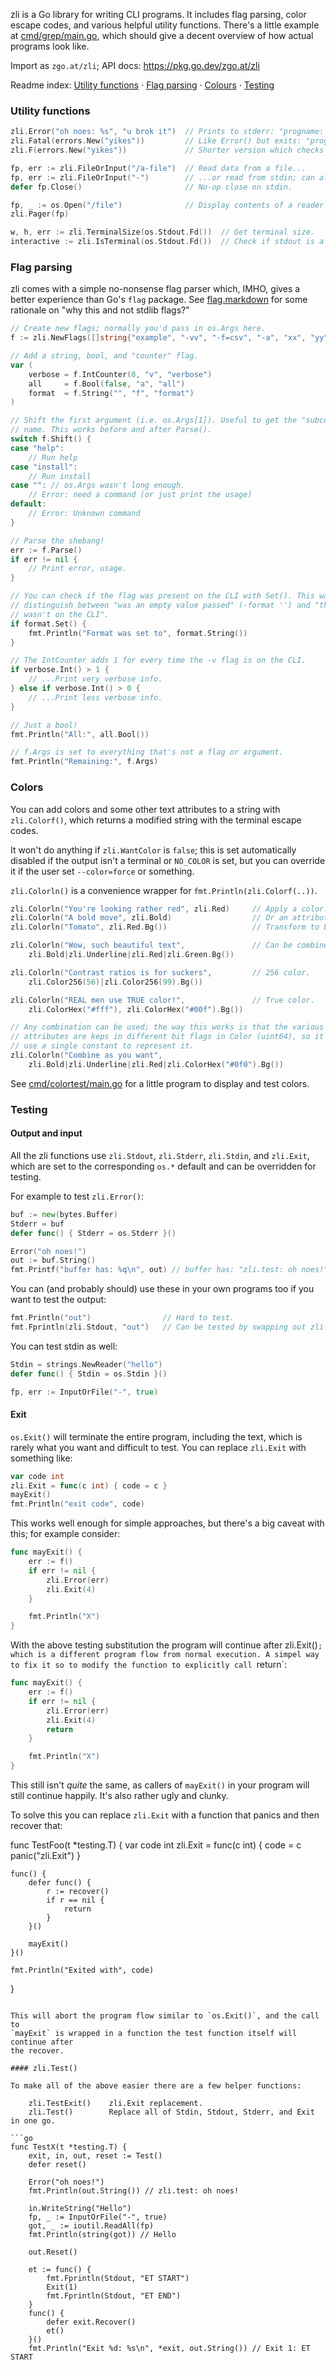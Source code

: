 zli is a Go library for writing CLI programs. It includes flag parsing, color
escape codes, and various helpful utility functions. There's a little example at
[cmd/grep/main.go](cmd/grep/main.go), which should give a decent overview of how
actual programs look like.

Import as `zgo.at/zli`; API docs: https://pkg.go.dev/zgo.at/zli

Readme index:
[Utility functions](#utility-functions) ·
[Flag parsing](#flag-parsing) ·
[Colours](#colours) ·
[Testing](#testing)


### Utility functions

```go
zli.Error("oh noes: %s", "u brok it")  // Prints to stderr: "progname: oh noes: u brok it"
zli.Fatal(errors.New("yikes"))         // Like Error() but exits: "progname: yikes"
zli.F(errors.New("yikes"))             // Shorter version which checks if err is nil first.

fp, err := zli.FileOrInput("/a-file")  // Read data from a file...
fp, err := zli.FileOrInput("-")        // ...or read from stdin; can also use "" for stdin
defer fp.Close()                       // No-op close on stdin.

fp, _ := os.Open("/file")              // Display contents of a reader in $PAGER.
zli.Pager(fp)

w, h, err := zli.TerminalSize(os.Stdout.Fd())  // Get terminal size.
interactive := zli.IsTerminal(os.Stdout.Fd())  // Check if stdout is a terminal.
```


### Flag parsing

zli comes with a simple no-nonsense flag parser which, IMHO, gives a better
experience than Go's `flag` package. See [flag.markdown](/flag.markdown) for
some rationale on "why this and not stdlib flags?"

```go
// Create new flags; normally you'd pass in os.Args here.
f := zli.NewFlags([]string{"example", "-vv", "-f=csv", "-a", "xx", "yy"})

// Add a string, bool, and "counter" flag.
var (
    verbose = f.IntCounter(0, "v", "verbose")
    all     = f.Bool(false, "a", "all")
    format  = f.String("", "f", "format")
)

// Shift the first argument (i.e. os.Args[1]). Useful to get the "subcommand"
// name. This works before and after Parse().
switch f.Shift() {
case "help":
    // Run help
case "install":
    // Run install
case "": // os.Args wasn't long enough.
    // Error: need a command (or just print the usage)
default:
    // Error: Unknown command
}

// Parse the shebang!
err := f.Parse()
if err != nil {
    // Print error, usage.
}

// You can check if the flag was present on the CLI with Set(). This way you can
// distinguish between "was an empty value passed" (-format '') and "this flag
// wasn't on the CLI".
if format.Set() {
    fmt.Println("Format was set to", format.String())
}

// The IntCounter adds 1 for every time the -v flag is on the CLI.
if verbose.Int() > 1 {
    // ...Print very verbose info.
} else if verbose.Int() > 0 {
    // ...Print less verbose info.
}

// Just a bool!
fmt.Println("All:", all.Bool())

// f.Args is set to everything that's not a flag or argument.
fmt.Println("Remaining:", f.Args)
```

### Colors

You can add colors and some other text attributes to a string with
`zli.Colorf()`, which returns a modified string with the terminal escape codes.

It won't do anything if `zli.WantColor` is `false`; this is set automatically
disabled if the output isn't a terminal or `NO_COLOR` is set, but you can
override it if the user set `--color=force` or something.

`zli.Colorln()` is a convenience wrapper for `fmt.Println(zli.Colorf(..))`.

```go
zli.Colorln("You're looking rather red", zli.Red)     // Apply a color.
zli.Colorln("A bold move", zli.Bold)                  // Or an attribute.
zli.Colorln("Tomato", zli.Red.Bg())                   // Transform to background color.

zli.Colorln("Wow, such beautiful text",               // Can be combined.
    zli.Bold|zli.Underline|zli.Red|zli.Green.Bg())

zli.Colorln("Contrast ratios is for suckers",         // 256 color.
    zli.Color256(56)|zli.Color256(99).Bg())

zli.Colorln("REAL men use TRUE color!",               // True color.
    zli.ColorHex("#fff"), zli.ColorHex("#00f").Bg())

// Any combination can be used; the way this works is that the various
// attributes are keps in different bit flags in Color (uint64), so it's easy to
// use a single constant to represent it.
zli.Colorln("Combine as you want",
    zli.Bold|zli.Underline|zli.Red|zli.ColorHex("#0f0").Bg())
```

See [cmd/colortest/main.go](cmd/colortest/main.go) for a little program to
display and test colors.


### Testing

#### Output and input

All the zli functions use `zli.Stdout`, `zli.Stderr`, `zli.Stdin`, and
`zli.Exit`, which are set to the corresponding `os.*` default and can be
overridden for testing.

For example to test `zli.Error()`:

```go
buf := new(bytes.Buffer)
Stderr = buf
defer func() { Stderr = os.Stderr }()

Error("oh noes!")
out := buf.String()
fmt.Printf("buffer has: %q\n", out) // buffer has: "zli.test: oh noes!\n"
```

You can (and probably should) use these in your own programs too if you want to
test the output:

```go
fmt.Println("out")                // Hard to test.
fmt.Fprintln(zli.Stdout, "out")   // Can be tested by swapping out zli.Stdout
```

You can test stdin as well:

```go
Stdin = strings.NewReader("hello")
defer func() { Stdin = os.Stdin }()

fp, err := InputOrFile("-", true)
```

#### Exit

`os.Exit()` will terminate the entire program, including the text, which is
rarely what you want and difficult to test. You can replace `zli.Exit` with
something like:

```go
var code int
zli.Exit = func(c int) { code = c }
mayExit()
fmt.Println("exit code", code)
```

This works well enough for simple approaches, but there's a big caveat with
this; for example consider:

```go
func mayExit() {
    err := f()
    if err != nil {
        zli.Error(err)
        zli.Exit(4)
    }

    fmt.Println("X")
}
```

With the above testing substitution the program will continue after zli.Exit()`;
which is a different program flow from normal execution. A simpel way to fix it
so to modify the function to explicitly call `return`:

```go
func mayExit() {
    err := f()
    if err != nil {
        zli.Error(err)
        zli.Exit(4)
        return
    }

    fmt.Println("X")
}
```

This still isn't *quite* the same, as callers of `mayExit()` in your program
will still continue happily. It's also rather ugly and clunky.

To solve this you can replace `zli.Exit` with a function that panics and then
recover that:


func TestFoo(t *testing.T) {
    var code int
    zli.Exit = func(c int) {
        code = c
        panic("zli.Exit")
    }

    func() {
        defer func() {
            r := recover()
            if r == nil {
                return
            }
        }()

        mayExit()
    }()

    fmt.Println("Exited with", code)
}
```

This will abort the program flow similar to `os.Exit()`, and the call to
`mayExit` is wrapped in a function the test function itself will continue after
the recover.

#### zli.Test()

To make all of the above easier there are a few helper functions:

    zli.TestExit()    zli.Exit replacement.
    zli.Test()        Replace all of Stdin, Stdout, Stderr, and Exit in one go.

```go
func TestX(t *testing.T) {
	exit, in, out, reset := Test()
	defer reset()

	Error("oh noes!")
    fmt.Println(out.String()) // zli.test: oh noes!

	in.WriteString("Hello")
	fp, _ := InputOrFile("-", true)
	got, _ := ioutil.ReadAll(fp)
    fmt.Println(string(got)) // Hello

	out.Reset()

	et := func() {
		fmt.Fprintln(Stdout, "ET START")
		Exit(1)
		fmt.Fprintln(Stdout, "ET END")
	}
	func() {
		defer exit.Recover()
		et()
	}()
    fmt.Println("Exit %d: %s\n", *exit, out.String()) // Exit 1: ET START
```
